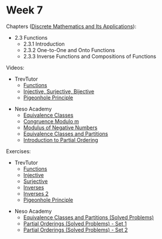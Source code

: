 # Week 7

Chapters ([Discrete Mathematics and Its Applications](https://annas-archive.org/md5/fbd2bb38796aca68b86da621fe6b0fad)):
- 2.3 Functions
    - 2.3.1 Introduction
    - 2.3.2 One-to-One and Onto Functions
    - 2.3.3 Inverse Functions and Compositions of Functions

Videos:
- TrevTutor
    - [Functions](https://www.youtube.com/watch?v=OixshZzH8t0)
    - [Injective, Surjective, Bijective](https://www.youtube.com/watch?v=bZred_Ksz2k)
    - [Pigeonhole Principle](https://www.youtube.com/watch?v=2-mxYrCNX60)
<!---->
- Neso Academy
    - [Equivalence Classes](https://www.youtube.com/watch?v=TbCk79SoCYw)
    - [Congruence Modulo m](https://www.youtube.com/watch?v=-SpWfD4WsmM)
    - [Modulus of Negative Numbers](https://www.youtube.com/watch?v=AbGVbgQre7I)
    - [Equivalence Classes and Partitions](https://www.youtube.com/watch?v=hrumNRQwTV8)
    - [Introduction to Partial Ordering](https://www.youtube.com/watch?v=saAkSk_arPA)

Exercises:
- TrevTutor
    - [Functions](https://www.youtube.com/watch?v=cdagwvBGpzQ)
    - [Injective](https://www.youtube.com/watch?v=Kn-LrdgHVhQ)
    - [Surjective](https://www.youtube.com/watch?v=VaDja04e59M)
    - [Inverses](https://www.youtube.com/watch?v=1cvQhfZGF7Q)
    - [Inverses 2](https://www.youtube.com/watch?v=kEUVTLpdG0k)
    - [Pigeonhole Principle](https://www.youtube.com/watch?v=pPuvnD4PYNE)
<!---->
- Neso Academy
    - [Equivalence Classes and Partitions (Solved Problems)](https://www.youtube.com/watch?v=CkAGZ69dQNk)
    - [Partial Orderings (Solved Problems) - Set 1](https://www.youtube.com/watch?v=EsfhqlxIDYU)
    - [Partial Orderings (Solved Problems) - Set 2](https://www.youtube.com/watch?v=cqPVG8e8daY)
